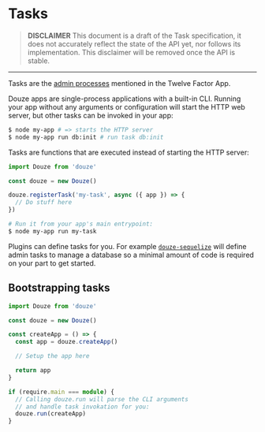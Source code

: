 # Tasks

> **DISCLAIMER** This document is a draft of the Task specification, it does not
> accurately reflect the state of the API yet, nor follows its implementation.
> This disclaimer will be removed once the API is stable.

---

Tasks are the [admin processes](https://12factor.net/admin-processes)
mentioned in the Twelve Factor App.

Douze apps are single-process applications with a built-in CLI. Running your
app without any arguments or configuration will start the HTTP web server,
but other tasks can be invoked in your app:

```zsh
$ node my-app # => starts the HTTP server
$ node my-app run db:init # run task db:init
```

Tasks are functions that are executed instead of starting the HTTP server:

```ts
import Douze from 'douze'

const douze = new Douze()

douze.registerTask('my-task', async ({ app }) => {
  // Do stuff here
})
```

```zsh
# Run it from your app's main entrypoint:
$ node my-app run my-task
```

Plugins can define tasks for you. For example
[`douze-sequelize`](https://github.com/franky47/douze-sequelize)
will define admin tasks to manage a database so a minimal amount of code
is required on your part to get started.

## Bootstrapping tasks

```ts
import Douze from 'douze'

const douze = new Douze()

const createApp = () => {
  const app = douze.createApp()

  // Setup the app here

  return app
}

if (require.main === module) {
  // Calling douze.run will parse the CLI arguments
  // and handle task invokation for you:
  douze.run(createApp)
}
```
